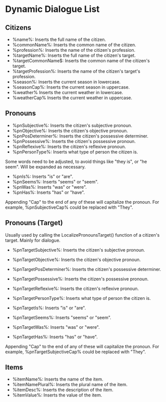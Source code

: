 # Dynamic Dialogue List

## Citizens

- %name%: Inserts the full name of the citizen.
- %commonName%: Inserts the common name of the citizen.
- %profession%: Inserts the name of the citizen's profession.
- %targetName%: Inserts the full name of the citizen's target.
- %targetCommonName$: Inserts the common name of the citizen's target.
- %targetProfession%: Inserts the name of the citizen's target's profession.
- %season%: Inserts the current season in lowercase.
- %seasonCap%: Inserts the current season in uppercase.
- %weather% Inserts the current weather in lowercase.
- %weatherCap% Inserts the current weather in uppercase.

## Pronouns

- %pnSubjective%: Inserts the citizen's subjective pronoun.
- %pnObjective%: Inserts the citizen's objective pronoun.
- %pnPosDeterminer%: Inserts the citizen's possessive determiner.
- %pnPossessive%: Inserts the citizen's possessive pronoun.
- %pnReflexive%: Inserts the citizen's reflexive pronoun.
- %pnPersonType%: Inserts what type of person the citizen is.

Some words need to be adjusted, to avoid things like "they is", or "he seem".
Will be expanded as necessary.

- %pnIs%: Inserts "is" or "are".
- %pnSeems%: Inserts "seems" or "seem".
- %pnWas%: Inserts "was" or "were".
- %pnHas%: Inserts "has" or "have".

Appending "Cap" to the end of any of these will capitalize the pronoun.
For example, %pnSubjectiveCap% could be replaced with "They".

## Pronouns (Target)

Usually used by calling the LocalizePronounsTarget() function of a citizen's target.
Mainly for dialogue.

- %pnTargetSubjective%: Inserts the citizen's subjective pronoun.
- %pnTargetObjective%: Inserts the citizen's objective pronoun.
- %pnTargetPosDeterminer%: Inserts the citizen's possessive determiner.
- %pnTargetPossessive%: Inserts the citizen's possessive pronoun.
- %pnTargetReflexive%: Inserts the citizen's reflexive pronoun.
- %pnTargetPersonType%: Inserts what type of person the citizen is.

- %pnTargetIs%: Inserts "is" or "are".
- %pnTargetSeems%: Inserts "seems" or "seem".
- %pnTargetWas%: Inserts "was" or "were".
- %pnTargetHas%: Inserts "has" or "have".

Appending "Cap" to the end of any of these will capitalize the pronoun.
For example, %pnTargetSubjectiveCap% could be replaced with "They".

## Items

- %itemName%: Inserts the name of the item.
- %itemNamePlural%: Inserts the plural name of the item.
- %itemDesc%: Inserts the description of the item.
- %itemValue%: Inserts the value of the item.
